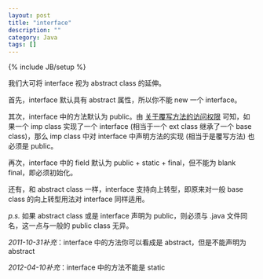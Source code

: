 ```yaml
---
layout: post
title: "interface"
description: ""
category: Java
tags: []
---
```

{% include JB/setup %}

我们大可将 interface 视为 abstract class 的延伸。  

首先，interface 默认具有 abstract 属性，所以你不能 new 一个 interface。  

其次，interface 中的方法默认为 public。由 [关于覆写方法的访问权限](/java/2009/04/02/accessibility-of-overridden-method) 可知，如果一个 imp class 实现了一个 interface (相当于一个 ext class 继承了一个 base class)，那么 imp class 中对 interface 中声明方法的实现 (相当于是覆写方法) 也必须是 public。  

再次，interface 中的 field 默认为 public + static + final，但不能为 blank final，即必须初始化。  

还有，和 abstract class 一样，interface 支持向上转型，即原来对一般 base class 的向上转型用法对 interface 同样适用。  

_p.s._ 如果 abstract class 或是 interface 声明为 public，则必须与 \.java 文件同名，这一点与一般的 public class 无异。  

_2011-10-31补充_：interface 中的方法你可以看成是 abstract，但是不能声明为 abstract  

_2012-04-10补充_：interface 中的方法不能是 static  
